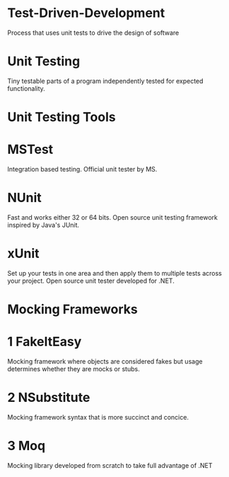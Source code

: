   # Test-Driven-Development
Process that uses unit tests to drive the design of software
# Unit Testing
Tiny testable parts of a program independently tested for expected functionality.

  # Unit Testing Tools
  
# MSTest
Integration based testing. Official unit tester by MS.

# NUnit
Fast and works either 32 or 64 bits. Open source unit testing framework inspired by Java's JUnit.

# xUnit
Set up your tests in one area and then apply them to multiple tests across your project. Open source unit tester developed for .NET.

#  Mocking Frameworks

# 1 FakeItEasy
Mocking framework where objects are considered fakes but usage determines whether they are mocks or stubs.
# 2 NSubstitute
Mocking framework syntax that is more succinct and concice.
# 3 Moq
Mocking library developed from scratch to take full advantage of .NET
